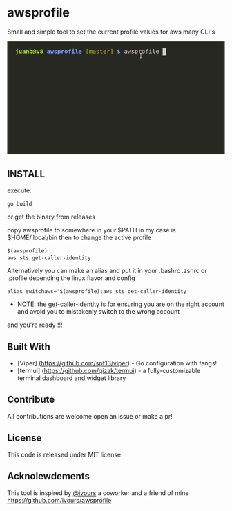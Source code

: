 # awsprofile
Small and simple tool to set the current profile values for aws many CLI's

![awsprofile](.github/Peek.gif)
## INSTALL
execute:
```
go build 
```
or get the binary from releases

copy awsprofile to somewhere in your $PATH
in my case is $HOME/.local/bin
then to change the active profile
```
$(awsprofile)
aws sts get-caller-identity
```

Alternatively you can make an alias and put it in your .bashrc .zshrc or .profile depending the linux flavor and config
```
alias switchaws='$(awsprofile);aws sts get-caller-identity'
```
* NOTE:  the get-caller-identity is for ensuring you are on the right account and avoid you to mistakenly switch to the wrong account

and you're ready !!!
## Built With

* [Viper] (https://github.com/spf13/viper) - Go configuration with fangs!
* [termui] (https://github.com/gizak/termui) - a fully-customizable terminal dashboard and widget library 

## Contribute
All contributions are welcome open an issue or make a pr!

## License
This code is released under MIT license

## Acknolewdements
This tool is inspired by [@ivours](https://github.com/ivours) a coworker and a friend of mine
https://github.com/ivours/awsprofile